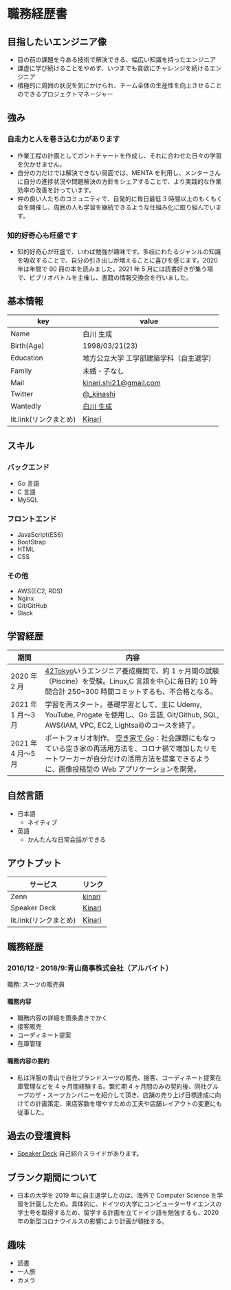 # 職務経歴書

## 目指したいエンジニア像

- 目の前の課題を今ある技術で解決できる、幅広い知識を持ったエンジニア
- 謙虚に学び続けることをやめず、いつまでも貪欲にチャレンジを続けるエンジニア
- 積極的に周囲の状況を気にかけられ、チーム全体の生産性を向上させることのできるプロジェクトマネージャー

## 強み

### 自走力と人を巻き込む力があります

- 作業工程の計画としてガントチャートを作成し、それに合わせた日々の学習を欠かせません。
- 自分の力だけでは解決できない局面では、MENTA を利用し、メンターさんに自分の進捗状況や問題解決の方針をシェアすることで、より実践的な作業効率の改善を計っています。
- 仲の良い人たちのコミュニティで、自発的に毎日最低 3 時間以上のもくもく会を開催し、周囲の人も学習を継続できるような仕組み化に取り組んでいます。

### 知的好奇心も旺盛です

- 知的好奇心が旺盛で、いわば勉強が趣味です。多岐にわたるジャンルの知識を吸収することで、自分の引き出しが増えることに喜びを感じます。2020 年は年間で 90 冊の本を読みました。2021 年 5 月には読書好きが集う場で、ビブリオバトルを主催し、書籍の情報交換会を行いました。

## 基本情報

| key                    | value                                                     |
| ---------------------- | --------------------------------------------------------- |
| Name                   | 白川 生成                                                 |
| Birth(Age)             | 1998/03/21(23)                                            |
| Education              | 地方公立大学 工学部建築学科（自主退学）                   |
| Family                 | 未婚・子なし                                              |
| Mail                   | kinari.shi21@gmail.com                                    |
| Twitter                | [@\_kinashi](https://twitter.com/_kinashi)                |
| Wantedly               | [白川 生成](https://www.wantedly.com/id/kinari_shirakawa) |
| lit.link(リンクまとめ) | [Kinari](https://lit.link/kinari321)                      |

## スキル

### バックエンド

- Go 言語
- C 言語
- MySQL

### フロントエンド

- JavaScript(ES6)
- BootStrap
- HTML
- CSS

### その他

- AWS(EC2, RDS)
- Nginx
- Git/GitHub
- Slack

## 学習経歴

| 期間               | 内容                                                                                                                                                                                                                                        |
| ------------------ | ------------------------------------------------------------------------------------------------------------------------------------------------------------------------------------------------------------------------------------------- |
| 2020 年 2 月       | [42Tokyo](https://42tokyo.jp/)いうエンジニア養成機関で、約 1 ヶ月間の試験（Piscine）を受験。Linux,C 言語を中心に毎日約 10 時間合計 250~300 時間コミットするも、不合格となる。                                                               |
| 2021 年 1 月〜3 月 | 学習を再スタート。基礎学習として、主に Udemy, YouTube, Progate を使用し、Go 言語, Git/Github, SQL, AWS(IAM, VPC, EC2, Lightsail)のコースを終了。                                                                                            |
| 2021 年 4 月〜5 月 | ポートフォリオ制作。 [空き家で Go](https://github.com/kinari321/AkiyaDeGo)：社会課題にもなっている空き家の再活用方法を、コロナ禍で増加したリモートワーカーが自分だけの活用方法を提案できるように、画像投稿型の Web アプリケーションを開発。 |

## 自然言語

- 日本語
  - ネイティブ
- 英語
  - かんたんな日常会話ができる

## アウトプット

| サービス               | リンク                                      |
| ---------------------- | ------------------------------------------- |
| Zenn                   | [kinari](https://zenn.dev/kinariru)         |
| Speaker Deck           | [Kinari](https://speakerdeck.com/kinari321) |
| lit.link(リンクまとめ) | [Kinari](http://foobar.blog.com)            |

## 職務経歴

### 2016/12 - 2018/9:青山商事株式会社（アルバイト）

職務: スーツの販売員

#### 職務内容

- 職務内容の詳細を箇条書きでかく
- 接客販売
- コーディネート提案
- 在庫管理

#### 職務内容の要約

- 私は洋服の青山で自社ブランドスーツの販売、接客、コーディネート提案在庫管理などを 4 ヶ月間経験する。繁忙期 4 ヶ月間のみの契約後、同社グループのザ・スーツカンパニーを紹介して頂き、店舗の売り上げ目標達成に向けての計画策定、来店客数を増やすための工夫や店舗レイアウトの変更にも従事した。

## 過去の登壇資料

- [Speaker Deck](https://speakerdeck.com/kinari321):自己紹介スライドがあります。

## ブランク期間について

- 日本の大学を 2019 年に自主退学したのは、海外で Computer Science を学習を計画したため。具体的に、ドイツの大学にコンピューターサイエンスの学士号を取得するため、留学する計画を立てドイツ語を勉強するも、2020 年の新型コロナウイルスの影響により計画が頓挫する。

## 趣味

- 読書
- 一人旅
- カメラ
